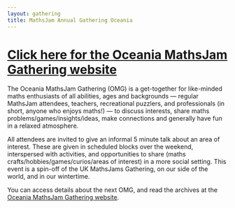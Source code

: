 ```yaml
---
layout: gathering
title: MathsJam Annual Gathering Oceania
---
```


# [Click here for the Oceania MathsJam Gathering website](https://omg.positronic.nz/welcome)

The Oceania MathsJam Gathering (OMG) is a get-together for like-minded maths enthusiasts of all abilities, ages and backgrounds — regular MathsJam attendees, teachers, recreational puzzlers, and professionals (in short, anyone who enjoys maths!) — to discuss interests, share maths problems/games/insights/ideas, make connections and generally have fun in a relaxed atmosphere.

All attendees are invited to give an informal 5 minute talk about an area of interest. These are given in scheduled blocks over the weekend, interspersed with activities, and opportunities to share (maths crafts/hobbies/games/curios/areas of interest) in a more social setting. This event is a spin-off of the UK MathsJams Gathering, on our side of the world, and in our wintertime.

You can access details about the next OMG, and read the archives at the [Oceania MathsJam Gathering website](https://omg.positronic.nz/welcome).
